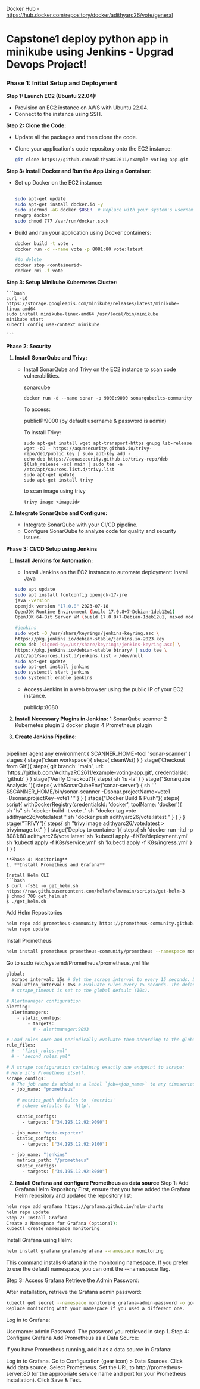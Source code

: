 Docker Hub - https://hub.docker.com/repository/docker/adithyarc26/vote/general

# Capstone1 deploy python app in minikube using Jenkins - Upgrad Devops Project!
### **Phase 1: Initial Setup and Deployment**
**Step 1: Launch EC2 (Ubuntu 22.04):**

- Provision an EC2 instance on AWS with Ubuntu 22.04.
- Connect to the instance using SSH.

**Step 2: Clone the Code:**

- Update all the packages and then clone the code.
- Clone your application's code repository onto the EC2 instance:
    
    ```bash
    git clone https://github.com/AdithyaRC2611/example-voting-app.git
    ```
    

**Step 3: Install Docker and Run the App Using a Container:**

- Set up Docker on the EC2 instance:
    
    ```bash
    
    sudo apt-get update
    sudo apt-get install docker.io -y
    sudo usermod -aG docker $USER  # Replace with your system's username, e.g., 'ubuntu'
    newgrp docker
    sudo chmod 777 /var/run/docker.sock
    ```
    
- Build and run your application using Docker containers:
    
    ```bash
    docker build -t vote .
    docker run -d --name vote -p 8081:80 vote:latest
    
    #to delete
    docker stop <containerid>
    docker rmi -f vote
    ```
**Step 3: Setup Minikube Kubernetes Cluster:**

    ```bash
    curl -LO https://storage.googleapis.com/minikube/releases/latest/minikube-linux-amd64
    sudo install minikube-linux-amd64 /usr/local/bin/minikube
    minikube start
    kubectl config use-context minikube

    ```
**Phase 2: Security**
1. **Install SonarQube and Trivy:**
    - Install SonarQube and Trivy on the EC2 instance to scan code vulnerabilities.
        
        sonarqube
        ```
        docker run -d --name sonar -p 9000:9000 sonarqube:lts-community
        ```
        
        
        To access: 
        
        publicIP:9000 (by default username & password is admin)
        
        To install Trivy:
        ```
        sudo apt-get install wget apt-transport-https gnupg lsb-release
        wget -qO - https://aquasecurity.github.io/trivy-repo/deb/public.key | sudo apt-key add -
        echo deb https://aquasecurity.github.io/trivy-repo/deb $(lsb_release -sc) main | sudo tee -a /etc/apt/sources.list.d/trivy.list
        sudo apt-get update
        sudo apt-get install trivy        
        ```
        
        to scan image using trivy
        ```
        trivy image <imageid>
        ```
        
        
2. **Integrate SonarQube and Configure:**
    - Integrate SonarQube with your CI/CD pipeline.
    - Configure SonarQube to analyze code for quality and security issues.
  
**Phase 3: CI/CD Setup using Jenkins**
1. **Install Jenkins for Automation:**
    - Install Jenkins on the EC2 instance to automate deployment:
    Install Java
    
    ```bash
    sudo apt update
    sudo apt install fontconfig openjdk-17-jre
    java -version
    openjdk version "17.0.8" 2023-07-18
    OpenJDK Runtime Environment (build 17.0.8+7-Debian-1deb12u1)
    OpenJDK 64-Bit Server VM (build 17.0.8+7-Debian-1deb12u1, mixed mode, sharing)
    
    #jenkins
    sudo wget -O /usr/share/keyrings/jenkins-keyring.asc \
    https://pkg.jenkins.io/debian-stable/jenkins.io-2023.key
    echo deb [signed-by=/usr/share/keyrings/jenkins-keyring.asc] \
    https://pkg.jenkins.io/debian-stable binary/ | sudo tee \
    /etc/apt/sources.list.d/jenkins.list > /dev/null
    sudo apt-get update
    sudo apt-get install jenkins
    sudo systemctl start jenkins
    sudo systemctl enable jenkins
    ```
    
    - Access Jenkins in a web browser using the public IP of your EC2 instance.
        
        publicIp:8080
2. **Install Necessary Plugins in Jenkins:**
   1 SonarQube scanner
   2 Kubernetes plugin
   3 docker plugin
   4 Prometheus plugin

4. **Create Jenkins Pipeline:**
   ```groovy
pipeline{
    agent any
    environment {
        SCANNER_HOME=tool 'sonar-scanner'
    }
    stages {
        stage('clean workspace'){
            steps{
                cleanWs()
            }
        }
        stage('Checkout from Git'){
            steps{
                git branch: 'main', url: 'https://github.com/AdithyaRC2611/example-voting-app.git', credentialsId: 'github'
            }
        }
        stage('Verify Checkout'){
            steps{
                sh 'ls -la'
            }
        }
        stage("Sonarqube Analysis "){
            steps{
                withSonarQubeEnv('sonar-server') {
                    sh ''' $SCANNER_HOME/bin/sonar-scanner -Dsonar.projectName=vote1 \
                    -Dsonar.projectKey=vote1 '''
                }
            }
        }
        stage("Docker Build & Push"){
            steps{
                script{
                   withDockerRegistry(credentialsId: 'docker', toolName: 'docker'){  
                       sh "ls"
                       sh "docker build -t vote ."
                       sh "docker tag vote adithyarc26/vote:latest "
                       sh "docker push adithyarc26/vote:latest "
                    }
                }
            }
        }
        stage("TRIVY"){
            steps{
                sh "trivy image adithyarc26/vote:latest > trivyimage.txt" 
            }
        }
        stage('Deploy to container'){
            steps{
                sh 'docker run -itd -p 8081:80 adithyarc26/vote:latest'
                sh 'kubectl apply -f K8s/deployment.yml'
                sh 'kubectl apply -f K8s/service.yml'
                sh 'kubectl apply -f K8s/ingress.yml'
            }
        }
    }
}


```
**Phase 4: Monitoring**
1. **Install Prometheus and Grafana**

Install Helm CLI
```bash
$ curl -fsSL -o get_helm.sh https://raw.githubusercontent.com/helm/helm/main/scripts/get-helm-3
$ chmod 700 get_helm.sh
$ ./get_helm.sh
```
Add Helm Repositories
```bash
helm repo add prometheus-community https://prometheus-community.github.io/helm-charts
helm repo update
```
Install Prometheus
```bash
helm install prometheus prometheus-community/prometheus --namespace monitoring
```
Go to sudo /etc/systemd/Prometheus/prometheus.yml file
```bash
global:
  scrape_interval: 15s # Set the scrape interval to every 15 seconds. Default is every 1 minute.
  evaluation_interval: 15s # Evaluate rules every 15 seconds. The default is every 1 minute.
  # scrape_timeout is set to the global default (10s).

# Alertmanager configuration
alerting:
  alertmanagers:
    - static_configs:
        - targets:
          # - alertmanager:9093

# Load rules once and periodically evaluate them according to the global 'evaluation_interval'.
rule_files:
  # - "first_rules.yml"
  # - "second_rules.yml"

# A scrape configuration containing exactly one endpoint to scrape:
# Here it's Prometheus itself.
scrape_configs:
  # The job name is added as a label `job=<job_name>` to any timeseries scraped from this config.
  - job_name: "prometheus"

    # metrics_path defaults to '/metrics'
    # scheme defaults to 'http'.

    static_configs:
      - targets: ["34.195.12.92:9090"]

  - job_name: "node-exporter"
    static_configs:
      - targets: ["34.195.12.92:9100"]

  - job_name: "jenkins"
    metrics_path: "/prometheus"
    static_configs:
      - targets: ["34.195.12.92:8080"]
```

2. **Install Grafana and configure Prometheus as data source**
Step 1: Add Grafana Helm Repository
First, ensure that you have added the Grafana Helm repository and updated the repository list:

```bash
helm repo add grafana https://grafana.github.io/helm-charts
helm repo update
Step 2: Install Grafana
Create a Namespace for Grafana (optional):
kubectl create namespace monitoring
```
Install Grafana using Helm:

```bash
helm install grafana grafana/grafana --namespace monitoring
```
This command installs Grafana in the monitoring namespace. If you prefer to use the default namespace, you can omit the --namespace flag.

Step 3: Access Grafana
Retrieve the Admin Password:

After installation, retrieve the Grafana admin password:

```bash
kubectl get secret --namespace monitoring grafana-admin-password -o go-template='{{ .data.password | base64decode }}'
Replace monitoring with your namespace if you used a different one.
```
Log in to Grafana:

Username: admin
Password: The password you retrieved in step 1.
Step 4: Configure Grafana
Add Prometheus as a Data Source:

If you have Prometheus running, add it as a data source in Grafana:

Log in to Grafana.
Go to Configuration (gear icon) > Data Sources.
Click Add data source.
Select Prometheus.
Set the URL to http://prometheus-server:80 (or the appropriate service name and port for your Prometheus installation).
Click Save & Test.

